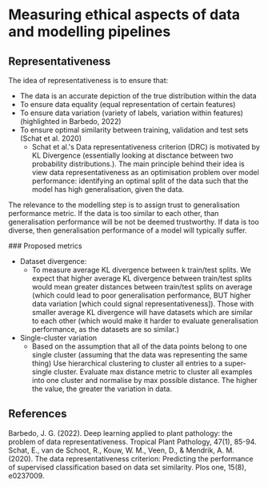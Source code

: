 # Measuring ethical aspects of data and modelling pipelines


## Representativeness

The idea of representativeness is to ensure that:
- The data is an accurate depiction of the true distribution within the data
- To ensure data equality (equal representation of certain features)
- To ensure data variation (variety of labels, variation within features) (highlighted in Barbedo, 2022)
- To ensure optimal similarity between training, validation and test sets (Schat et al. 2020)
    - Schat et al.'s Data representativeness criterion (DRC) is motivated by KL Divergence (essentially looking at disctance between two probability distributions.). The main principle behind their idea is view data representativeness as an optimisation problem over model performance: identifying an optimal split of the data such that the model has high generalisation, given the data.

The relevance to the modelling step is to assign trust to generalisation performance metric. If the data is too similar to each other, than generalisation performance will be not be deemed trustworthy. If data is too diverse, then generalisation performance of a model will typically suffer.


### Proposed metrics
- Dataset divergence:
    - To measure average KL divergence between k train/test splits. 
    We expect that higher average KL divergence between train/test splits would mean greater distances between train/test splits on average (which could lead to poor generalisation performance, BUT higher data variation [which could signal representativeness]).
    Those with smaller average KL divergence will have datasets which are similar to each other (which would make it harder to evaluate generalisation performance, as the datasets are so similar.)
- Single-cluster variation
    - Based on the assumption that all of the data points belong to one single cluster (assuming that the data was representing the same thing)
    Use hierarchical clustering to cluster all entries to a super-single cluster. Evaluate max distance metric to cluster all examples into one cluster and normalise by max possible distance. The higher the value, the greater the variation in data.



## References
Barbedo, J. G. (2022). Deep learning applied to plant pathology: the problem of data representativeness. Tropical Plant Pathology, 47(1), 85-94.
Schat, E., van de Schoot, R., Kouw, W. M., Veen, D., & Mendrik, A. M. (2020). The data representativeness criterion: Predicting the performance of supervised classification based on data set similarity. Plos one, 15(8), e0237009.